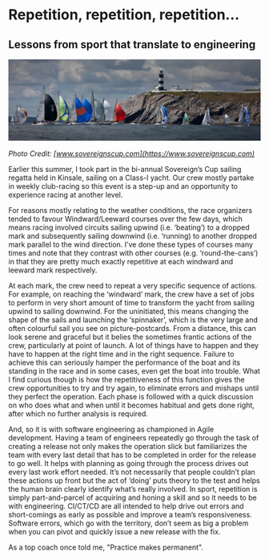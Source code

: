 # Repetition, repetition, repetition…
## Lessons from sport that translate to engineering

![image](./Sovereign's-Cup-2021-KYC.jpg)

_Photo Credit: [www.sovereignscup.com](https://www.sovereignscup.com)_



Earlier this summer, I took part in the bi-annual Sovereign’s Cup sailing regatta held in Kinsale, sailing on a Class-I yacht. Our crew mostly partake in weekly club-racing so this event is a step-up and an opportunity to experience racing at another level.
 
For reasons mostly relating to the weather conditions, the race organizers tended to favour Windward/Leeward courses over the few days, which means racing involved circuits sailing upwind (i.e. ‘beating’) to a dropped mark and subsequently sailing downwind (i.e. ‘running) to another dropped mark parallel to the wind direction. I’ve done these types of courses many times and note that they contrast with other courses (e.g. ‘round-the-cans’) in that they are pretty much exactly repetitive at each windward and leeward mark respectively. 


At each mark, the crew need to repeat a very specific sequence of actions. For example, on reaching the ‘windward’ mark, the crew have a set of jobs to perform in very short amount of time to transform the yacht from sailing upwind to sailing downwind. For the uninitiated, this means changing the shape of the sails and launching the ‘spinnaker’, which is the very large and often colourful sail you see on picture-postcards. From a distance, this can look serene and graceful but it belies the sometimes frantic actions of the crew, particularly at point of launch. A lot of things have to happen and they have to happen at the right time and in the right sequence. Failure to achieve this can seriously hamper the performance of the boat and its standing in the race and in some cases, even get the boat into trouble. 
What I find curious though is how the repetitiveness of this function gives the crew opportunities to try and try again, to eliminate errors and mishaps until they perfect the operation. Each phase is followed with a quick discussion on who does what and when until it becomes habitual and gets done right, after which no further analysis is required. 

And, so it is with software engineering as championed in Agile development. Having a team of engineers repeatedly go through the task of creating a release not only makes the operation slick but familiarizes the team with every last detail that has to be completed in order for the release to go well. It helps with planning as going through the process drives out every last work effort needed. It’s not necessarily that people couldn’t plan these actions up front but the act of ‘doing’ puts theory to the test and helps the human brain clearly identify what’s really involved. 
In sport, repetition is simply part-and-parcel of acquiring and honing a skill and so it needs to be with engineering. CI/CT/CD are all intended to help drive out errors and short-comings as early as possible and improve a team’s responsiveness. Software errors, which go with the territory, don’t seem as big a problem when you can pivot and quickly issue a new release with the fix.

As a top coach once told me, "Practice makes permanent".  
